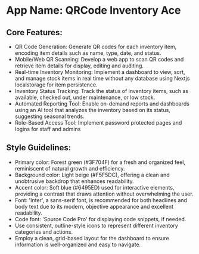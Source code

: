 # **App Name**: QRCode Inventory Ace

## Core Features:

- QR Code Generation: Generate QR codes for each inventory item, encoding item details such as name, type, date, and status.
- Mobile/Web QR Scanning: Develop a web app to scan QR codes and retrieve item details for display, editing and auditing.
- Real-time Inventory Monitoring: Implement a dashboard to view, sort, and manage stock items in real time without any database using Nextjs localstorage for item persistence.
- Inventory Status Tracking: Track the status of inventory items, such as available, checked out, under maintenance, or low stock.
- Automated Reporting Tool: Enable on-demand reports and dashboards using an AI tool that analyzes the inventory based on its status, suggesting seasonal trends.
- Role-Based Access Tool: Implement password protected pages and logins for staff and admins

## Style Guidelines:

- Primary color: Forest green (#3F704F) for a fresh and organized feel, reminiscent of natural growth and efficiency.
- Background color: Light beige (#F5F5DC), offering a clean and unobtrusive backdrop that enhances readability.
- Accent color: Soft blue (#6495ED) used for interactive elements, providing a contrast that draws attention without overwhelming the user.
- Font: 'Inter', a sans-serif font, is recommended for both headlines and body text due to its modern, objective appearance and excellent readability.
- Code font: 'Source Code Pro' for displaying code snippets, if needed.
- Use consistent, outline-style icons to represent different inventory categories and actions.
- Employ a clean, grid-based layout for the dashboard to ensure information is well-organized and easy to navigate.
